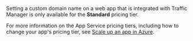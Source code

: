 Setting a custom domain name on a web app that is integrated with Traffic Manager is only available for the **Standard** pricing tier.  

For more information on the App Service pricing tiers, including how to change your app's pricing tier, see [Scale up an app in Azure](../articles/app-service/web-sites-scale.md).

